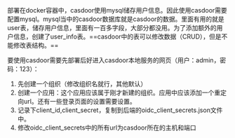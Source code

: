 部署在docker容器中，casdoor使用mysql储存用户信息。因此使用casdoor需要配置mysql。mysql当中的casdoor数据库就是casdoor的数据。里面有用的就是user表，储存用户信息，里面有一百多字段，大部分都没用。为了添加额外的用户信息，创建了user_info表。==casdoor中的表可以修改数据（CRUD），但是不能修改表结构。==

要使用casdoor需要先部署后好进入casdoor本地服务的网页（用户：admin，密码：123）：

1. 先创建一个组织（修改组织名就行，其他默认）
2. 创建一个应用：这个应用应该属于刚才新建的组织。应用中应该添加一个重定向url。还有一些登录页面的设置需要设置。
3. 记录下client_id,client_secret，复制到后端的oidc_client_secrets.json文件中。
4. 修改oidc_client_secrets中的所有url为casdoor所在的主机和端口



